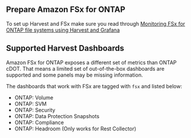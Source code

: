 
## Prepare Amazon FSx for ONTAP

To set up Harvest and FSx make sure you read through 
[Monitoring FSx for ONTAP file systems using Harvest and Grafana](https://docs.aws.amazon.com/fsx/latest/ONTAPGuide/monitoring-harvest-grafana.html)

## Supported Harvest Dashboards

Amazon FSx for ONTAP exposes a different set of metrics than ONTAP cDOT.
That means a limited set of out-of-the-box dashboards are supported and
some panels may be missing information. 

The dashboards that work with FSx are tagged with `fsx` and listed below:

* ONTAP: Volume
* ONTAP: SVM
* ONTAP: Security
* ONTAP: Data Protection Snapshots
* ONTAP: Compliance
* ONTAP: Headroom (Only works for Rest Collector)